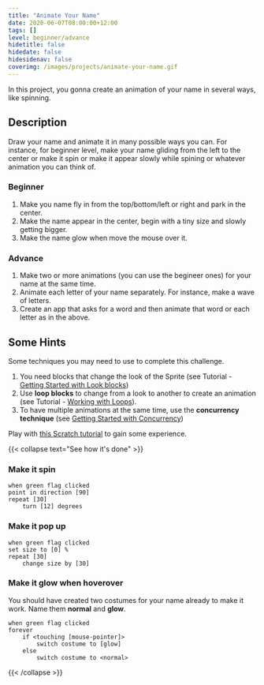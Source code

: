 ```yaml
---
title: "Animate Your Name"
date: 2020-06-07T08:00:00+12:00
tags: []
level: beginner/advance
hidetitle: false
hidedate: false
hidesidenav: false
coverimg: /images/projects/animate-your-name.gif
---
```


In this project, you gonna create an animation of your name in several ways, like spinning.

<!--more-->

## Description

Draw your name and animate it in many possible ways you can.
For instance, for beginner level, make your name gliding from the left to the center or make it spin or make it appear slowly while spining or whatever animation you can think of. 

### Beginner

1. Make you name fly in from the top/bottom/left or right and park in the center.
2. Make the name appear in the center, begin with a tiny size and slowly getting bigger.
3. Make the name glow when move the mouse over it.

### Advance

1. Make two or more animations (you can use the begineer ones) for your name at the same time.
2. Animate each letter of your name separately. For instance, make a wave of letters.
2. Create an app that asks for a word and then animate that word or each letter as in the above.

## Some Hints

Some techniques you may need to use to complete this challenge.

1. You need blocks that change the look of the Sprite (see Tutorial - [Getting Started with Look blocks](/tutorials/getting-started-with-look-blocks))
2. Use **loop blocks** to change from a look to another to create an animation (see Tutorial - [Working with Loops](/tutorials/working-with-loops)).
3. To have multiple animations at the same time, use the **concurrency technique** (see [Getting Started with Concurrency](/tutorials/getting-started-with-concurrency))


Play with [this Scratch tutorial](https://scratch.mit.edu/projects/editor/?tutorial=name) to gain some experience.

{{< collapse text="See how it's done" >}}

### Make it spin
```
when green flag clicked
point in direction [90]
repeat [30]
    turn [12] degrees
```

### Make it pop up
```
when green flag clicked
set size to [0] %
repeat [30]
    change size by [30]
```
### Make it glow when hoverover
You should have created two costumes for your name already to make it work. Name them **normal** and **glow**.

```
when green flag clicked
forever
    if <touching [mouse-pointer]>
        switch costume to [glow]
    else
        switch costume to <normal>
```

{{< /collapse >}}